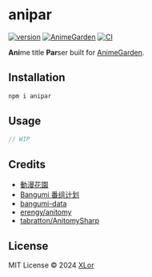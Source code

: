 # anipar

[![version](https://img.shields.io/npm/v/anipar?label=anipar)](https://www.npmjs.com/package/anipar)
[![AnimeGarden](https://img.shields.io/endpoint?url=https://pages.onekuma.cn/project/animegarden&label=AnimeGarden)](https://garden.breadio.wiki)
[![CI](https://github.com/yjl9903/AnimeGarden/actions/workflows/ci.yml/badge.svg)](https://github.com/yjl9903/AnimeGarden/actions/workflows/ci.yml)

**Ani**me title **Par**ser built for [AnimeGarden](https://garden.breadio.wiki/).

## Installation

```bash
npm i anipar
```

## Usage

```ts
// WIP
```

## Credits

+ [動漫花園](https://share.dmhy.org/)
+ [Bangumi 番组计划](https://bgm.tv/)
+ [bangumi-data](https://github.com/bangumi-data/bangumi-data)
+ [erengy/anitomy](https://github.com/erengy/anitomy)
+ [tabratton/AnitomySharp](https://github.com/tabratton/AnitomySharp)

## License

MIT License © 2024 [XLor](https://github.com/yjl9903)
